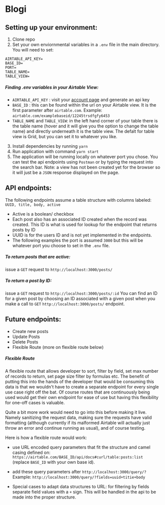 # Blogi
## Setting up your environment:

1. Clone repo
2. Set your own enviornmental variables in a `.env` file in the main directory. You will need to set:
```
AIRTABLE_API_KEY= 
BASE_ID= 
PORT=
TABLE_NAME=
TABLE_VIEW=
```

#####   Finding .env variables in your Airtable View:
  - `AIRTABLE_API_KEY` : visit your [account page](https://airtable.com/account) and generate an api key
  - `BASE_ID` : this can be found within the url on your Airtable view. It is the first parameter after `airtable.com`. Example: `airtable.com/examplebaseid/12245trsdfgfy6453`
  - `TABLE_NAME` and `TABLE_VIEW`: in the left hand corner of your table there is the table name (hover and it will give you the option to change the table name) and directly underneath it is the table view. The defalt for table view is Grid, but you can set it to whatever you like.


3. Install dependencies by running `yarn`
4. Run application with command `yarn start`
5. The application will be running locally on whatever port you chose. You can test the api endpoints using `Postman` or by typing the request into the search bar. Note: a view has not been created yet for the browser so it will just be a `JSON` response displayed on the page.

## API endpoints:

The following endpoints assume a table structure with columns labeled: `UUID, title, body, active`
- Active is a boolean/ checkbox
- Each post also has an associated ID created when the record was created. This ID is what is used for lookup for the endpoint that returns posts by ID
- UUID is for the users ID and is not yet implemented in the endpoints.
- The following examples the port is assumed `3000` but this will be whatever port you choose to set in the `.env` file.

##### To return posts that are active:
issue a `GET` request to `http://localhost:3000/posts/` 

##### To return a post by ID:
issue a `GET` request to `http://localhost:3000/posts/:id`
You can find an ID for a given post by choosing an ID associated with a given post when you make a call to `GET` `http://localhost:3000/posts/` endpoint.

## Future endpoints:

- Create new posts
- Update Posts
- Delete Posts
- Flexible Route (more on flexible route below)

##### Flexible Route

A flexible route that allows developer to sort, filter by field, set max number of records to return, set page size filter by formulas etc. The benefit of putting this into the hands of the developer that would be consuming this data is that we wouldn't have to create a separate endpoint for every single use case right off the bat. Of course routes that are continuously being used would get their own endpoint for ease of use but having this flexibility for one-off cases is valuable.

Quite a bit more work would need to go into this before making it live. Namely sanitizing the request data, making sure the requests have valid formatting (although currently if its malformed Airtable will actually just throw an error and continue running as usual), and of course testing.

Here is how a flexible route would work:

- use URL encoded query parameters that fit the structure and camel casing defined on: `https://airtable.com/BASE_ID/api/docs#curl/table:posts:list` (replace `BASE_ID` with your own base id).

- add these query parameters after `http://localhost:3000/query/?` Example: `http://localhost:3000/query/?fields=uuid+titie+body`

- Special cases to adapt data structures to URL: for filtering by fields separate field values with a `+` sign. This will be handled in the api to be made into the proper structure.
